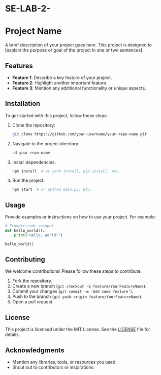 # SE-LAB-2-

# Project Name

A brief description of your project goes here. This project is designed to [explain the purpose or goal of the project in one or two sentences].

## Features

- **Feature 1**: Describe a key feature of your project.
- **Feature 2**: Highlight another important feature.
- **Feature 3**: Mention any additional functionality or unique aspects.

## Installation

To get started with this project, follow these steps:

1. Clone the repository:
   ```bash
   git clone https://github.com/your-username/your-repo-name.git
   ```
2. Navigate to the project directory:
   ```bash
   cd your-repo-name
   ```
3. Install dependencies:
   ```bash
   npm install  # or yarn install, pip install, etc.
   ```
4. Run the project:
   ```bash
   npm start  # or python main.py, etc.
   ```

## Usage

Provide examples or instructions on how to use your project. For example:

```python
# Example code snippet
def hello_world():
    print("Hello, World!")

hello_world()
```

## Contributing

We welcome contributions! Please follow these steps to contribute:

1. Fork the repository.
2. Create a new branch (`git checkout -b feature/YourFeatureName`).
3. Commit your changes (`git commit -m 'Add some feature'`).
4. Push to the branch (`git push origin feature/YourFeatureName`).
5. Open a pull request.

## License

This project is licensed under the MIT License. See the [LICENSE](LICENSE) file for details.

## Acknowledgments

- Mention any libraries, tools, or resources you used.
- Shout out to contributors or inspirations.
